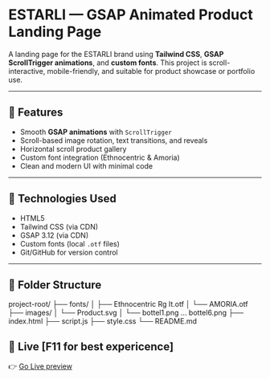 # ESTARLI — GSAP Animated Product Landing Page

A landing page for the ESTARLI brand using **Tailwind CSS**, **GSAP ScrollTrigger animations**, and **custom fonts**. This project is scroll-interactive, mobile-friendly, and suitable for product showcase or portfolio use.

---

## 🚀 Features

- Smooth **GSAP animations** with `ScrollTrigger`
- Scroll-based image rotation, text transitions, and reveals
- Horizontal scroll product gallery
- Custom font integration (Ethnocentric & Amoria)
- Clean and modern UI with minimal code

---

## 🧰 Technologies Used

- HTML5
- Tailwind CSS (via CDN)
- GSAP 3.12 (via CDN)
- Custom fonts (local `.otf` files)
- Git/GitHub for version control

---

## 📂 Folder Structure

project-root/
├── fonts/
│ ├── Ethnocentric Rg It.otf
│ └── AMORIA.otf
├── images/
│ └── Product.svg
│ └── bottel1.png ... bottel6.png
├── index.html
├── script.js
├── style.css
└── README.md

## 📂 Live [F11 for best expericence]

👉 [Go Live preview](https://nitsaroj.github.io/Product-bottles/)


